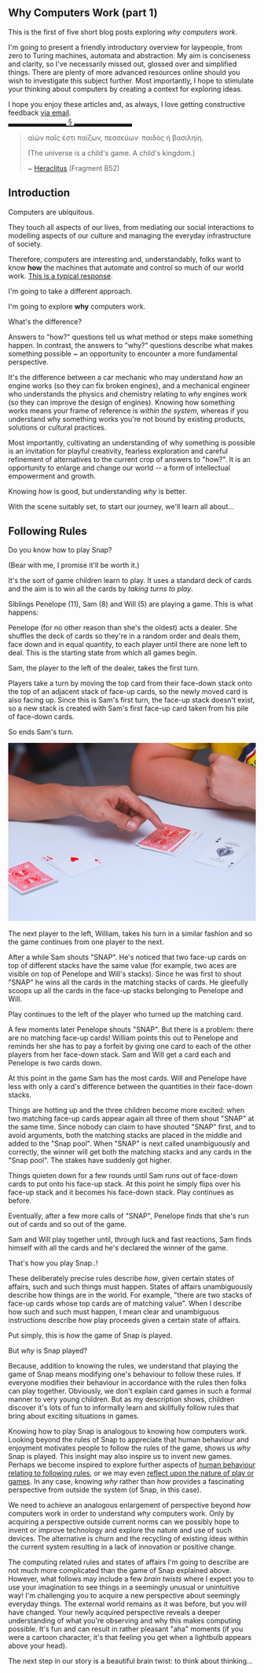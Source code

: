 <!--
.. title: An Introduction and Following Rules
.. slug: why-computers-1
.. date: 2021-01-25 09:00:00 UTC+01:00
.. tags: 
.. category: 
.. link: 
.. description: 
.. type: text
.. author: Nicholas H.Tollervey
-->

<style>
.section_break {
    border: none;
    border-bottom: 1px solid black;
    width: 50%;
    color: #333;
    overflow: visible;
    text-align: center;
    height: 5px;
}

.section_break:after {
    background: #fff;
    content: '§';
    padding: 0 4px;
    position: relative;
    top: -13px;
}
</style>

## Why Computers Work (part 1) 

This is the first of five short blog posts exploring _why computers work_.

I'm going to present a friendly introductory overview for laypeople, from zero
to Turing machines, automata and abstraction. My aim is conciseness and
clarity, so I've necessarily missed out, glossed over and simplified things.
There are plenty of more advanced resources online should you wish to
investigate this subject further. Most importantly, I hope to stimulate your
thinking about computers by creating a context for exploring ideas.

I hope you enjoy these articles and, as always, I love getting constructive
feedback [via email](/contact).

<hr class="section_break"/>

> αἰὼν παῖς ἐστι παίζων, πεσσεύων· παιδὸς ἡ βασιληίη.
>
> (The universe is a child's game. A child's kingdom.)
>
> ~ [Heraclitus](https://plato.stanford.edu/entries/heraclitus/) (Fragment B52)

## Introduction

Computers are ubiquitous.

They touch all aspects of our lives, from mediating our social interactions to
modelling aspects of our culture and managing the everyday infrastructure of
society.

Therefore, computers are interesting and, understandably, folks want to know
**how** the machines that automate and control so much of our world work.
[This is a typical response](https://www.youtube.com/watch?v=tpIctyqH29Q).

I'm going to take a different approach.

I'm going to explore **why** computers work.

What's the difference?

Answers to "how?" questions tell us what method or steps make something happen.
In contrast, the answers to "why?" questions describe what makes something
possible ~ an opportunity to encounter a more fundamental perspective.

It's the difference between a car mechanic who may understand *how* an engine
works (so they can fix broken engines), and a mechanical engineer who
understands the physics and chemistry relating to *why* engines work (so they
can improve the design of engines). Knowing how something works means your
frame of reference is *within the system*, whereas if you understand why
something works you're not bound by existing products, solutions or cultural
practices.

Most importantly, cultivating an understanding of why something is possible is
an invitation for playful creativity, fearless exploration and careful
refinement of alternatives to the current crop of answers to "how?". It is an
opportunity to enlarge and change our world -- a form of intellectual
empowerment and growth.

Knowing _how_ is good, but understanding _why_ is better.

With the scene suitably set, to start our journey, we'll learn all about...

## Following Rules

Do you know how to play Snap?

(Bear with me, I promise it'll be worth it.)

It's the sort of game children learn to play. It uses a standard deck of cards
and the aim is to win all the cards by _taking turns to play_.

Siblings Penelope (11), Sam (8) and Will (5) are playing a game. This is what
happens:

Penelope (for no other reason than she's the oldest) acts a dealer. She
shuffles the deck of cards so they're in a random order and deals them, face
down and in equal quantity, to each player until there are none left to deal.
This is the starting state from which all games begin.

Sam, the player to the left of the dealer, takes the first turn.

Players take a turn by moving the top card from their face-down stack onto the
top of an adjacent stack of face-up cards, so the newly moved card is also
facing up. Since this is Sam's first turn, the face-up stack doesn't exist,
so a new stack is created with Sam's first face-up card taken from his pile of
face-down cards.

So ends Sam's turn.

![Snap!](/images/snap.jpg)

The next player to the left, William, takes his turn in a similar fashion and
so the game continues from one player to the next.

After a while Sam shouts "SNAP". He's noticed that two face-up cards on top of
different stacks have the same value (for example, two aces are visible on top
of Penelope and Will's stacks). Since he was first to shout "SNAP" he wins all
the cards in the matching stacks of cards. He gleefully scoops up all the cards
in the face-up stacks belonging to Penelope and Will.

Play continues to the left of the player who turned up the matching card.

A few moments later Penelope shouts "SNAP". But there is a problem: there are
no matching face-up cards! William points this out to Penelope and reminds her
she has to pay a forfeit by giving one card to each of the other players from
her face-down stack. Sam and Will get a card each and Penelope is two cards
down.

At this point in the game Sam has the most cards. Will and Penelope have less
with only a card's difference between the quantities in their face-down stacks.

Things are hotting up and the three children become more excited: when two
matching face-up cards appear again all three of them shout "SNAP" at the same
time. Since nobody can claim to have shouted "SNAP" first, and to avoid
arguments, both the matching stacks are placed in the middle and added to the
"Snap pool". When "SNAP" is next called unambiguously and correctly, the winner
will get both the matching stacks and any cards in the "Snap pool". The stakes
have suddenly got higher.

Things quieten down for a few rounds until Sam runs out of face-down cards to
put onto his face-up stack. At this point he simply flips over his face-up
stack and it becomes his face-down stack. Play continues as before.

Eventually, after a few more calls of "SNAP", Penelope finds that she's run out
of cards and so out of the game.

Sam and Will play together until, through luck and fast reactions, Sam finds
himself with all the cards and he's declared the winner of the game.

That's how you play Snap..!

These deliberately precise rules describe *how*, given certain states of
affairs, such and such things must happen. States of affairs unambiguously
describe how things are in the world. For example, "there are two stacks of
face-up cards whose top cards are of matching value". When I describe how such
and such must happen, I mean clear and unambiguous instructions describe *how*
play proceeds given a certain state of affairs.

Put simply, this is *how* the game of Snap is played.

But *why* is Snap played?

Because, addition to knowing the rules, we understand that playing the game of
Snap means modifying one's behaviour to follow these rules. If everyone
modifies their behaviour in accordance with the rules then folks can play
together. Obviously, we don't explain card games in such a formal manner to
very young children. But as my description shows, children discover it's lots
of fun to informally learn and skillfully follow rules that bring about
exciting situations in games.

Knowing how to play Snap is analogous to knowing how computers work. Looking
beyond the rules of Snap to appreciate that human behaviour and enjoyment
motivates people to follow the rules of the game, shows us _why_ Snap is
played. This insight may also inspire us to invent new games. Perhaps we become
inspired to explore further aspects of [human behaviour relating to following
rules](https://en.wikipedia.org/wiki/Milgram_experiment), or we may even
[reflect upon the nature of play or games](https://theoryoffun.com/). In any
case, knowing *why* rather than *how* provides a fascinating perspective from
outside the system (of Snap, in this case).

We need to achieve an analogous enlargement of perspective beyond _how_
computers work in order to understand _why_ computers work. Only by acquiring a
perspective outside current norms can we possibly hope to invent or improve
technology and explore the nature and use of such devices. The alternative is
churn and the recycling of existing ideas within the current system resulting
in a lack of innovation or positive change.

The computing related rules and states of affairs I'm going to describe are not
much more complicated than the game of Snap explained above. However, what
follows may include a few *brain twists* where I expect you to use your
imagination to see things in a seemingly unusual or unintuitive way! I'm
challenging you to acquire a new perspective about seemingly everyday things.
The external world remains as it was before, but you will have changed. Your
newly acquired perspective reveals a deeper understanding of what you're
observing and why this makes computing possible. It's fun and can result in
rather pleasant "aha" moments (if you were a cartoon character, it's that
feeling you get when a lightbulb appears above your head).

The next step in our story is a beautiful brain twist: to think about
thinking...

